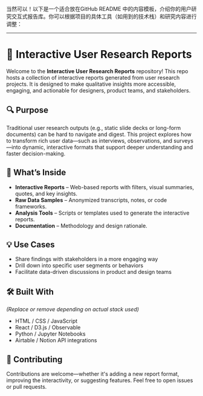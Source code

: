 当然可以！以下是一个适合放在GitHub README 中的内容模板，介绍你的用户研究交互式报告库。你可以根据项目的具体工具（如用到的技术栈）和研究内容进行调整：

---

# 🧪 Interactive User Research Reports

Welcome to the **Interactive User Research Reports** repository! This repo hosts a collection of interactive reports generated from user research projects. It is designed to make qualitative insights more accessible, engaging, and actionable for designers, product teams, and stakeholders.

## 🔍 Purpose

Traditional user research outputs (e.g., static slide decks or long-form documents) can be hard to navigate and digest. This project explores how to transform rich user data—such as interviews, observations, and surveys—into dynamic, interactive formats that support deeper understanding and faster decision-making.

## 📁 What’s Inside

* **Interactive Reports** – Web-based reports with filters, visual summaries, quotes, and key insights.
* **Raw Data Samples** – Anonymized transcripts, notes, or code frameworks.
* **Analysis Tools** – Scripts or templates used to generate the interactive reports.
* **Documentation** – Methodology and design rationale.

## 💡 Use Cases

* Share findings with stakeholders in a more engaging way
* Drill down into specific user segments or behaviors
* Facilitate data-driven discussions in product and design teams

## 🛠️ Built With

*(Replace or remove depending on actual stack used)*

* HTML / CSS / JavaScript
* React / D3.js / Observable
* Python / Jupyter Notebooks
* Airtable / Notion API integrations

## 🤝 Contributing

Contributions are welcome—whether it's adding a new report format, improving the interactivity, or suggesting features. Feel free to open issues or pull requests.
